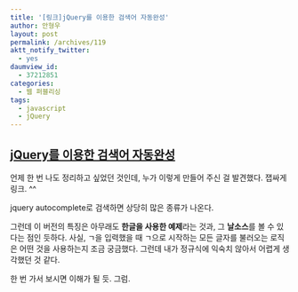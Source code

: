 ```yaml
---
title: '[링크]jQuery를 이용한 검색어 자동완성'
author: 안형우
layout: post
permalink: /archives/119
aktt_notify_twitter:
  - yes
daumview_id:
  - 37212851
categories:
  - 웹 퍼블리싱
tags:
  - javascript
  - jQuery
---
```

## <a href="http://coterie.textcube.com/53" rel="bookmark">jQuery를 이용한 검색어 자동완성</a>

언제 한 번 나도 정리하고 싶었던 것인데, 누가 이렇게 만들어 주신 걸 발견했다. 잽싸게 링크. ^^

jquery autocomplete로 검색하면 상당히 많은 종류가 나온다.

그런데 이 버전의 특징은 아무래도 **한글을 사용한 예제**라는 것과, 그 **날소스**를 볼 수 있다는 점인 듯하다. 사실, ㄱ을 입력했을 때 ㄱ으로 시작하는 모든 글자를 불러오는 로직은 어떤 것을 사용하는지 조금 궁금했다. 그런데 내가 정규식에 익숙치 않아서 어렵게 생각했던 것 같다.

한 번 가서 보시면 이해가 될 듯. 그럼.